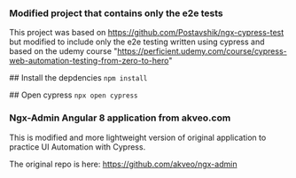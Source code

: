 ### Modified project that contains only the e2e tests
This project was based on https://github.com/Postavshik/ngx-cypress-test
but modified to include only the e2e testing written using cypress
and based on the udemy course "https://perficient.udemy.com/course/cypress-web-automation-testing-from-zero-to-hero"


## Install the depdencies
`npm install`

## Open cypress
`npx open cypress`

### Ngx-Admin Angular 8 application from akveo.com

This is modified and more lightweight version of original application to practice UI Automation with Cypress.

The original repo is here: https://github.com/akveo/ngx-admin
